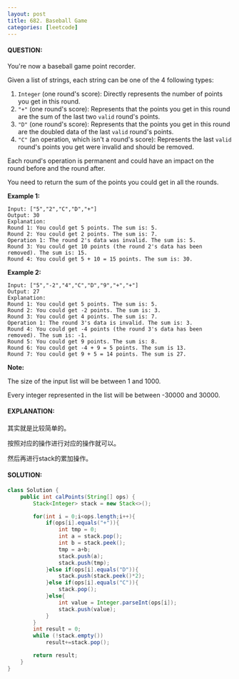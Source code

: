 ```yaml
---
layout: post
title: 682. Baseball Game
categories: [leetcode]
---
```


#### QUESTION:

You're now a baseball game point recorder.

Given a list of strings, each string can be one of the 4 following types:

1. `Integer` (one round's score): Directly represents the number of points you get in this round.
2. `"+"` (one round's score): Represents that the points you get in this round are the sum of the last two `valid` round's points.
3. `"D"` (one round's score): Represents that the points you get in this round are the doubled data of the last `valid` round's points.
4. `"C"` (an operation, which isn't a round's score): Represents the last `valid` round's points you get were invalid and should be removed.

Each round's operation is permanent and could have an impact on the round before and the round after.

You need to return the sum of the points you could get in all the rounds.

**Example 1:**

```
Input: ["5","2","C","D","+"]
Output: 30
Explanation: 
Round 1: You could get 5 points. The sum is: 5.
Round 2: You could get 2 points. The sum is: 7.
Operation 1: The round 2's data was invalid. The sum is: 5.  
Round 3: You could get 10 points (the round 2's data has been removed). The sum is: 15.
Round 4: You could get 5 + 10 = 15 points. The sum is: 30.

```

**Example 2:**

```
Input: ["5","-2","4","C","D","9","+","+"]
Output: 27
Explanation: 
Round 1: You could get 5 points. The sum is: 5.
Round 2: You could get -2 points. The sum is: 3.
Round 3: You could get 4 points. The sum is: 7.
Operation 1: The round 3's data is invalid. The sum is: 3.  
Round 4: You could get -4 points (the round 3's data has been removed). The sum is: -1.
Round 5: You could get 9 points. The sum is: 8.
Round 6: You could get -4 + 9 = 5 points. The sum is 13.
Round 7: You could get 9 + 5 = 14 points. The sum is 27.

```

**Note:**

The size of the input list will be between 1 and 1000.

Every integer represented in the list will be between -30000 and 30000.

#### EXPLANATION:

其实就是比较简单的。

按照对应的操作进行对应的操作就可以。

然后再进行stack的累加操作。

#### SOLUTION:

```JAVA
class Solution {
    public int calPoints(String[] ops) {
        Stack<Integer> stack = new Stack<>();

        for(int i = 0;i<ops.length;i++){
            if(ops[i].equals("+")){
                int tmp = 0;
                int a = stack.pop();
                int b = stack.peek();
                tmp = a+b;
                stack.push(a);
                stack.push(tmp);
            }else if(ops[i].equals("D")){
                stack.push(stack.peek()*2);
            }else if(ops[i].equals("C")){
                stack.pop();
            }else{
                int value = Integer.parseInt(ops[i]);
                stack.push(value);
            }
        }
        int result = 0;
        while (!stack.empty())
            result+=stack.pop();

        return result;
    }
}
```

